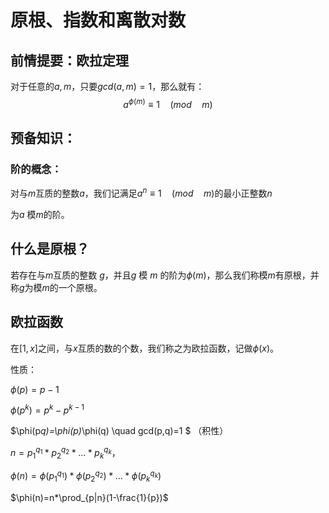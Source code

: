 # 原根、指数和离散对数
## 前情提要：欧拉定理
对于任意的$a,m$，只要$gcd(a,m)=1$，那么就有：
$$
a^{\phi(m)} \equiv 1 \quad (mod \quad m)
$$
## 预备知识：

### 阶的概念：

对与$m$互质的整数$a$，我们记满足$a^n \equiv 1 \quad (mod \quad m)$的最小正整数$n$

为$a$ 模$m$的阶。

## 什么是原根？

若存在与$m$互质的整数 $g$，并且$g$ 模 $m$ 的阶为$\phi(m)$，那么我们称模$m$有原根，并称$g$为模$m$的一个原根。

## 欧拉函数

在$[1,x]$之间，与$x$互质的数的个数，我们称之为欧拉函数，记做$\phi(x)$。

性质：

$\phi(p)=p-1$

$\phi(p^k)=p^k-p^{k-1}$

$\phi(p*q)=\phi(p)*\phi(q) \quad gcd(p,q)=1 $ （积性）



$n=p_{1}^{q_1}*p_{2}^{q_2}*...*p_{k}^{q_k}$，

$\phi(n)=\phi(p_1^{q_1})*\phi(p_2^{q_2})*...*\phi(p_k^{q_k})$

$\phi(n)=n*\prod_{p|n}(1-\frac{1}{p})$